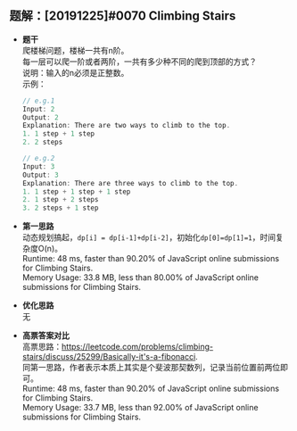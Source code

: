 ## 题解：[20191225]#0070 Climbing Stairs
- **题干**   
爬楼梯问题，楼梯一共有n阶。   
每一层可以爬一阶或者两阶，一共有多少种不同的爬到顶部的方式？    
说明：输入的n必须是正整数。   
  示例：    
  ```JavaScript
  // e.g.1
  Input: 2
  Output: 2
  Explanation: There are two ways to climb to the top.
  1. 1 step + 1 step
  2. 2 steps

  // e.g.2
  Input: 3
  Output: 3
  Explanation: There are three ways to climb to the top.
  1. 1 step + 1 step + 1 step
  2. 1 step + 2 steps
  3. 2 steps + 1 step
  ```

- **第一思路**   
动态规划搞起，`dp[i] = dp[i-1]+dp[i-2]`，初始化`dp[0]=dp[1]=1`，时间复杂度O(n)。       
Runtime: 48 ms, faster than 90.20% of JavaScript online submissions for Climbing Stairs.   
Memory Usage: 33.8 MB, less than 80.00% of JavaScript online submissions for Climbing Stairs.   
- **优化思路**   
无  
- **高票答案对比**   
高票思路：https://leetcode.com/problems/climbing-stairs/discuss/25299/Basically-it's-a-fibonacci.      
同第一思路，作者表示本质上其实是个斐波那契数列，记录当前位置前两位即可。            
Runtime: 48 ms, faster than 90.20% of JavaScript online submissions for Climbing Stairs.   
Memory Usage: 33.7 MB, less than 92.00% of JavaScript online submissions for Climbing Stairs.    
